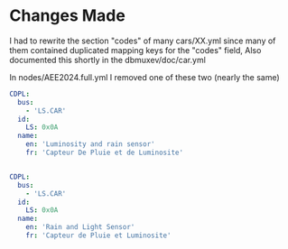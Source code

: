 # Changes Made

I had to rewrite the section "codes" of many cars/XX.yml since many of them contained duplicated mapping keys for the "codes" field,
Also documented this shortly in the dbmuxev/doc/car.yml

In nodes/AEE2024.full.yml I removed one of these two (nearly the same)

```yml
CDPL:
  bus:
    - 'LS.CAR'
  id:
    LS: 0x0A
  name:
    en: 'Luminosity and rain sensor'
    fr: 'Capteur De Pluie et de Luminosite'


CDPL:
  bus:
    - 'LS.CAR'
  id:
    LS: 0x0A
  name:
    en: 'Rain and Light Sensor'
    fr: 'Capteur de Pluie et Luminosite'
```